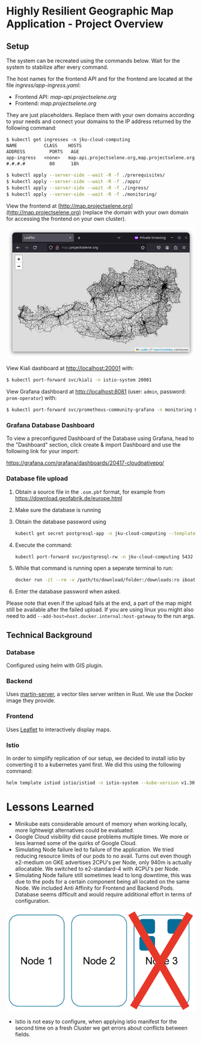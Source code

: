 # Highly Resilient Geographic Map Application - Project Overview

## Setup

The system can be recreated using the commands below. Wait for the system to stabilize after every command.

The host names for the frontend API and for the frontend are located at the file _ingress/app-ingress.yaml_:
* Frontend API: _map-api.projectselene.org_
* Frontend: _map.projectselene.org_

They are just placeholders. Replace them with your own domains according to your needs and connect your domains to the IP address returned by the following command:

```
$ kubectl get ingresses -n jku-cloud-computing
NAME          CLASS    HOSTS                                             ADDRESS         PORTS   AGE
app-ingress   <none>   map-api.projectselene.org,map.projectselene.org   #.#.#.#         80      18h
```

```bash
$ kubectl apply --server-side --wait -R -f ./prerequisites/
$ kubectl apply --server-side --wait -R -f ./apps/
$ kubectl apply --server-side --wait -R -f ./ingress/
$ kubectl apply --server-side --wait -R -f ./monitoring/
```

View the frontend at [http://map.projectselene.org](http://map.projectselene.org) (replace the domain with your own domain for accessing the frontend on your own cluster).

![Leaflet Frontend](illustrations/frontend.png)

View Kiali dashboard at [http://localhost:20001](http://localhost:20001) with:

```bash
$ kubectl port-forward svc/kiali -n istio-system 20001
```

View Grafana dashboard at [http://localhost:8081](http://localhost:8081) (user: `admin`, password: `prom-operator`) with:

```bash
$ kubectl port-forward svc/prometheus-community-grafana -n monitoring 8081:80
```

### Grafana Database Dashboard

To view a preconfigured Dashboard of the Database using Grafana, head to the "Dashboard" section, click create & import Dashboard and use the following link for your import:

https://grafana.com/grafana/dashboards/20417-cloudnativepg/

### Database file upload

1. Obtain a source file in the `.osm.pbf` format, for example from https://download.geofabrik.de/europe.html
1. Make sure the database is running
1. Obtain the database password using 
    
    ```bash
    kubectl get secret postgresql-app -n jku-cloud-computing --template={{.data.password}} | base64 -d
    ```
1. Execute the command:
   
    ```bash
    kubectl port-forward svc/postgresql-rw -n jku-cloud-computing 5432
    ```
2. While that command is running open a seperate terminal to run:
    
    ```bash
    docker run -it --rm -v /path/to/download/folder:/downloads:ro iboates/osm2pgsql -U app -d app -H host.docker.internal --number-processes 4 /downloads/your-file-name-here.osm.pbf -W
    ```
3. Enter the database password when asked.

Please note that even if the upload fails at the end, a part of the map might still be available after the failed upload. If you are using linux you might also need to add `--add-host=host.docker.internal:host-gateway` to the run args.

## Technical Background

### Database

Configured using helm with GIS plugin.

### Backend

Uses [martin-server](https://martin.maplibre.org/), a vector tiles server written in Rust. We use the Docker image they provide.

### Frontend

Uses [Leaflet](https://leafletjs.com/) to interactively display maps.

### Istio

In order to simplify replication of our setup, we decided to install istio by converting it to a kubernetes yaml first. We did this using the following command:
```bash
helm template istiod istio/istiod -n istio-system --kube-version v1.30.5 > istio.yaml
```

# Lessons Learned

- Minikube eats considerable amount of memory when working locally, more lightweigt alternatives could be evaluated.
- Google Cloud visibility did cause problems multiple times. We more or less learned some of the quirks of Google Cloud.
- Simulating Node failure led to failure of the application. We tried reducing resource limits of our pods to no avail. Turns out even though e2-medium on GKE advertises 2CPU's per Node, only 940m is actually allocatable. We switched to e2-standard-4 with 4CPU's per Node.
- Simulating Node failure still sometimes lead to long downtime, this was due to the pods for a certain component being all located on the same Node. We included Anti Affinity for Frontend and Backend Pods. Database seems difficult and would require additional effort in terms of configuration.

![Application Downtime during Node Failure](illustrations/node_failure.png)

- Istio is not easy to configure, when applying istio manifest for the second time on a fresh Cluster we get errors about conflicts between fields.
